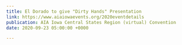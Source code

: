 ```yaml
---
title: El Dorado to give "Dirty Hands" Presentation
link: https://www.aiaiowaevents.org/2020eventdetails
publication: AIA Iowa Central States Region (virtual) Convention
date: 2020-09-23 05:00:00 +0000

---
```

